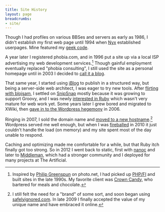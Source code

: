 ```yaml
---
title: Site History
layout: page
breadcrumbs:
- site/
---
```


Though I had profiles on various BBSes and servers as early as 1986, I didn't establish my first web page until 1994 when [Nyx](http://www.nyx.net/history.html) established userpages. Mine featured my [geek code](http://www.geekcode.com/).

A year later I registered phobia.com, and in 1996 put a site up via a local ISP advertising my web development services.[^phobia] Though gainful employment eventually replaced "phobia consulting", I still used the site as a personal homepage until in 2003 I decided to [call it a blog](/2003/03/14/first-post.html).

That same year, I started using [iBlog](/2003/04/21/iblog.html) to publish in a structured way, but being a server-side web architect, I was eager to try new tools. After [flirting with blojsam](/2003/05/29/phonetic-nightmares.html), I settled on [SnipSnap](http://snipsnap.org/space/phobia) mostly because it was growing to support Groovy, and I was newly [interested in Ruby](/2003/05/28/scripting.html) which wasn't very mature for web work yet. Some years later I grew bored and migrated to XWiki, then [gave in to the Wordpress hegemony](/2006/04/10/wordpress-it-is.html) in 2006.

Ringing in 2007, I sold the domain name and [moved to a new hostname](/2007/01/20/fearless.html).[^si] Wordpress served me well enough, but when I was [fireballed](http://daringfireball.net/linked/2010/08/31/gerwitz) in 2010 it just couldn't handle the load (on memory) and my site spent most of the day unable to respond.

Caching and optimizing made me comfortable for a while, but that Ruby itch finally got too strong. So in 2012 I went back to static, first with [nanoc](/2012/02/20/reset.html) and later to [Middleman](http://www.middlemanapp.com/), which had a stronger community and I deployed for many projects at The Artificial.

<!-- Even more information about the history of this site might be found in [meta posts](/writing/categories/meta.html). -->

[^phobia]: Inspired by [Philip Greenspun](http://philip.greenspun.com/panda/server-programming) on photo.net, I had picked up [PHP/FI](http://www.php.net/manual/en/history.php.php) and built sites in the late 1990s. My favorite client was [Crown Candy](http://crowncandykitchen.net/), who bartered for meals and chocolate.

[^si]: I still felt the need for a "brand" of some sort, and soon began using [safelyignored.com][]. In late 2009 I finally accepted the value of my unique name and have embraced it online.

[safelyignored.com]: /2007/01/29/this-blog-is-now-safely-ignored.html

